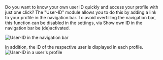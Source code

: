 Do you want to know your own user ID quickly and access your profile with just one click? The "User-ID" module allows you to do this by adding a link to your profile in the navigation bar. To avoid overfilling the navigation bar, this function can be disabled in the settings, via Show own ID in the navigation bar be (de)activated.

![User-ID in the navigation bar](./navbar.png)

In addition, the ID of the respective user is displayed in each profile.
![User-ID in a user's profile](./profile.png)